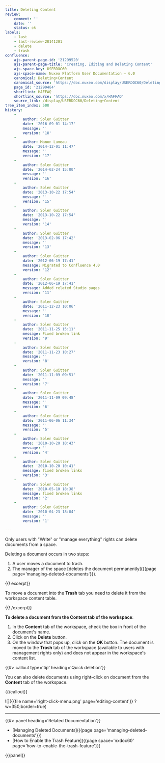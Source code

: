 ```yaml
---
title: Deleting Content
review:
    comment: ''
    date: ''
    status: ok
labels:
    - last
    - last-review-20141201
    - delete
    - trash
confluence:
    ajs-parent-page-id: '21299520'
    ajs-parent-page-title: 'Creating, Editing and Deleting Content'
    ajs-space-key: USERDOC60
    ajs-space-name: Nuxeo Platform User Documentation — 6.0
    canonical: Deleting+Content
    canonical_source: 'https://doc.nuxeo.com/display/USERDOC60/Deleting+Content'
    page_id: '21299484'
    shortlink: HAFFAQ
    shortlink_source: 'https://doc.nuxeo.com/x/HAFFAQ'
    source_link: /display/USERDOC60/Deleting+Content
tree_item_index: 500
history:
    -
        author: Solen Guitter
        date: '2016-09-01 14:17'
        message: ''
        version: '18'
    -
        author: Manon Lumeau
        date: '2014-12-01 11:47'
        message: ''
        version: '17'
    -
        author: Solen Guitter
        date: '2014-02-24 15:00'
        message: ''
        version: '16'
    -
        author: Solen Guitter
        date: '2013-10-22 17:54'
        message: ''
        version: '15'
    -
        author: Solen Guitter
        date: '2013-10-22 17:54'
        message: ''
        version: '14'
    -
        author: Solen Guitter
        date: '2013-02-06 17:42'
        message: ''
        version: '13'
    -
        author: Solen Guitter
        date: '2012-06-19 17:41'
        message: Migrated to Confluence 4.0
        version: '12'
    -
        author: Solen Guitter
        date: '2012-06-19 17:41'
        message: Added related Studio pages
        version: '11'
    -
        author: Solen Guitter
        date: '2011-12-23 10:06'
        message: ''
        version: '10'
    -
        author: Solen Guitter
        date: '2011-11-25 15:11'
        message: Fixed broken link
        version: '9'
    -
        author: Solen Guitter
        date: '2011-11-23 10:27'
        message: ''
        version: '8'
    -
        author: Solen Guitter
        date: '2011-11-09 09:51'
        message: ''
        version: '7'
    -
        author: Solen Guitter
        date: '2011-11-09 09:48'
        message: ''
        version: '6'
    -
        author: Solen Guitter
        date: '2011-06-06 11:34'
        message: ''
        version: '5'
    -
        author: Solen Guitter
        date: '2010-10-20 10:43'
        message: ''
        version: '4'
    -
        author: Solen Guitter
        date: '2010-10-20 10:41'
        message: fixed broken links
        version: '3'
    -
        author: Solen Guitter
        date: '2010-05-10 18:38'
        message: fixed broken links
        version: '2'
    -
        author: Solen Guitter
        date: '2010-04-23 18:04'
        message: ''
        version: '1'

---
```

Only users with "Write" or "manage everything" rights can delete documents from a space.

Deleting a document occurs in two steps:

1.  A user moves a document to trash.
2.  The manager of the space [deletes the document permanently]({{page page='managing-deleted-documents'}}).

{{! excerpt}}

To move a document into the **Trash** tab you need to delete it from the workspace content table.

{{! /excerpt}}

**To delete a document from the Content tab of the workspace:**

1.  In the **Content** tab of the workspace, check the box in front of the document's name.
2.  Click on the **Delete** button.
3.  On the window that pops up, click on the **OK** button.
    The document is moved to the **Trash** tab of the workspace (available to users with management rights only) and does not appear in the workspace's content list.

{{#> callout type='tip' heading='Quick deletion'}}

You can also delete documents using right-click on document from the **Content** tab of the workspace.

{{/callout}}

![]({{file name='right-click-menu.png' page='editing-content'}} ?w=350,border=true)

* * *

<div class="row" data-equalizer data-equalize-on="medium"><div class="column medium-6">{{#> panel heading='Related Documentation'}}

- [Managing Deleted Documents]({{page page='managing-deleted-documents'}})
- [How to Enable the Trash Feature]({{page space='nxdoc60' page='how-to-enable-the-trash-feature'}})

{{/panel}}</div><div class="column medium-6">

</div></div>
